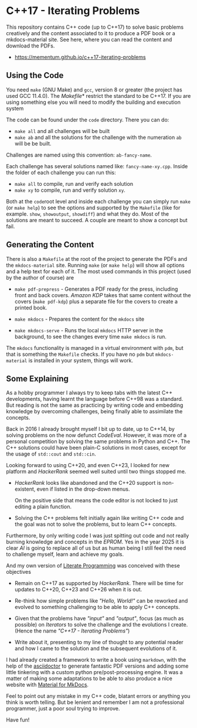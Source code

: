 # C++17 - Iterating Problems

This repository contains C++ code (up to C++17) to solve basic problems creatively and the content associated to it to produce a PDF book or a mkdocs-material site. See here, where you can read the content and download the PDFs.

  - https://mementum.github.io/c++17-iterating-problems

## Using the Code

You need `make` (GNU Make) and `gcc`, version 8 or greater (the project has used GCC 11.4.0). The *Makefile** restrict the standard to be C++17. If you are using something else you will need to modify the building and execution system

The code can be found under the `code` directory. There you can do:

  - `make all` and all challenges will be built
  - `make ab` and all the solutions for the challenge with the numeration `ab` will be be built.
  
Challenges are named using this convention: `ab-fancy-name`.

Each challenge has several solutions named like: `fancy-name-xy.cpp`. Inside the folder of each challenge you can run this:

  - `make all` to compile, run and verify each solution
  - `make xy` to compile, run and verify solution `xy`.
  
Both at the `code`root level and inside each challenge you can simply run `make` (or `make help`) to see the options and supported by the `Makefile` (like for example. `show`, `showoutput`, `showdiff`) and what they do. Most of the solutions are meant to succeed. A couple are meant to show a concept but fail.

## Generating the Content

There is also a `Makefile` at the root of the project to generate the PDFs and the `mkdocs-material` site. Running `make` (or `make help`) will show all options and a help text for each of it. The most used commands in this project (used by the author of course) are

  - `make pdf-prepress` - Generates a PDF ready for the press, including front and back covers. *Amazon KDP* takes that same content without the covers (`make pdf-kdp`) plus a separate file for the covers to create a printed book.

  - `make mkdocs` - Prepares the content for the `mkdocs` site

  - `make mkdocs-serve` - Runs the local `mkdocs` HTTP server in the background, to see the changes every time `make mkdocs` is run.
  
The `mkdocs` functionality is managed in a virtual environment with `pdm`, but that is something the `Makefile` checks. If you have no `pdm` but `mkdocs-material` is installed in your system, things will work.

## Some Explaining

As a hobby programmer I always try to keep tabs with the latest C++ developments, having learnt the language before C++98 was a standard. But reading is not the same as practicing by writing code and embedding knowledge by overcoming challenges, being finally able to assimilate the concepts.

Back in 2016 I already brought myself I bit up to date, up to C++14, by solving problems on the now defunct *CodeEval*. However, it was more of a personal competition by solving the same problems in Python and C++. The C++ solutions could have been plain-C solutions in most cases, except for the usage of `std::cout` and `std::cin`.

Looking forward to using C++20, and even C++23, I looked for new platform and *HackerRank* seemed well suited until two things stopped me.

  - *HackerRank* looks like abandoned and the C++20 support is non-existent, even if listed in the drop-down menus.
  
    On the positive side that means the code editor is not locked to just editing a plain function.
    
  - Solving the C++ problems felt initially again like writing C++ code and the goal was not to solve the problems, but to learn C++ concepts.
  
Furthermore, by only writing code I was just spitting out code and not really burning knowledge and concepts in the *EPROM*. Yes in the year 2025 it is clear *AI* is going to replace all of us but as human being I still feel the need to challenge myself, learn and achieve my goals.

And my own version of [Literate Programming](https://en.wikipedia.org/wiki/Literate_programming) was conceived with these objectives

  - Remain on C++17 as supported by *HackerRank*. There will be time for updates to C++20, C++23 and C++26 when it is out.

  - Re-think how simple problems like *"Hello, World!"* can be reworked and evolved to something challenging to be able to apply C++ concepts.
  
  - Given that the problems have *"input"* and *"output"*, focus (as much as possible) on *Iterators* to solve the challenge and the evolutions I create. (Hence the name *"C++17 - Iterating Problems"*)
  
  - Write about it, presenting to my line of thought to any potential reader and how I came to the solution and the subsequent evolutions of it.
  
I had already created a framework to write a book using `markdown`, with the help of the [asciidoctor](https://asciidoctor.org/) to generate fantastic PDF versions and adding some little tinkering with a custom python pre/post-processing engine. It was a matter of making some adaptations to be able to also produce a nice website with [Material for MkDocs](https://squidfunk.github.io/mkdocs-material/).

Feel to point out any mistake in my C++ code, blatant errors or anything you think is worth telling. But be lenient and remember I am not a professional programmer, just a poor soul trying to improve.

Have fun!
